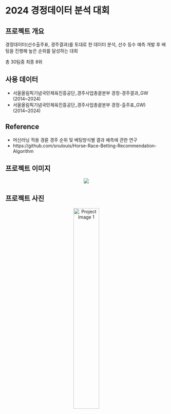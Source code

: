 <h1> 2024 경정데이터 분석 대회   </h1>

<h2>프로젝트 개요</h2>
<p> 경정데이터(선수출주표, 경주결과)를 토대로 한 데이터 분석, 선수 등수 예측 개발 후 배팅을 진행해 높은 순위를 달성하는 대회</p>
<p> 총 30팀중 최종 8위 </p>

<h2>사용 데이터</h2>
<ul>
  <li>서울올림픽기념국민체육진흥공단_경주사업총괄본부 경정-경주결과_GW (2014~2024)</li>
  <li>서울올림픽기념국민체육진흥공단_경주사업총괄본부 경정-출주표_GW) (2014~2024) </li>
</ul>

<h2>Reference</h2>
<ul>
  <li>머신러닝 적용 경륜 경주 순위 및 베팅방식별 결과 예측에 관한 연구</li>
  <li>https://github.com/snulouis/Horse-Race-Betting-Recommendation-Algorithm</li>
</ul>

<h2>프로젝트 이미지</h2>
<p align="center">
  <img src="https://github.com/user-attachments/assets/4dcd26de-8c40-4f9a-ace0-0d4dcc87b90e width="60%">  
</p>

<h2>프로젝트 사진</h2>
<p align="center">
  <img src="https://github.com/user-attachments/assets/2977a8d7-efcd-4bd4-84e8-f7772ef414fe" width="40%" alt="Project Image 1">
</p>
